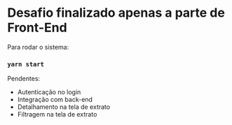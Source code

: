 <h1>Desafio finalizado apenas a parte de Front-End</h1>

Para rodar o sistema:

### `yarn start`

Pendentes:

- Autenticação no login
- Integração com back-end
- Detalhamento na tela de extrato
- Filtragem na tela de extrato
